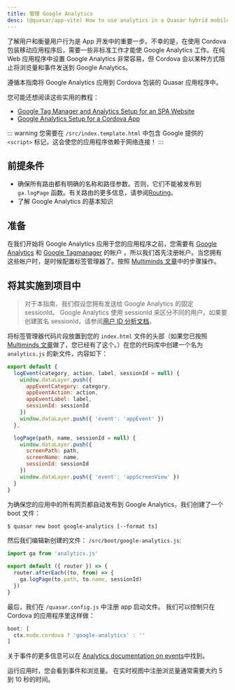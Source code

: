 ```yaml
---
title: 管理 Google Analytics
desc: (@quasar/app-vite) How to use analytics in a Quasar hybrid mobile app with Cordova.
---
```


了解用户和衡量用户行为是 App 开发中的重要一步。不幸的是，在使用 Cordova 包装移动应用程序后，需要一些非标准工作才能使 Google Analytics 工作。在纯 Web 应用程序中设置 Google Analytics 非常容易，但 Cordova 会以某种方式阻止将浏览量和事件发送到 Google Analytics。

遵循本指南将 Google Analytics 应用到 Cordova 包装的 Quasar 应用程序中。

您可能还想阅读这些实用的教程：

- [Google Tag Manager and Analytics Setup for an SPA Website](https://jannerantala.com/tutorials/quasar-framework-google-tag-manager-and-analytics-setup-for-an-spa-website/)
- [Google Analytics Setup for a Cordova App](https://jannerantala.com/tutorials/quasar-framework-google-analytics-setup-for-cordova-app/)

::: warning
您需要在 `/src/index.template.html` 中包含 Google 提供的 `<script>` 标记，这会使您的应用程序依赖于网络连接！
:::

## 前提条件

* 确保所有路由都有明确的名称和路径参数。否则，它们不能被发布到 `ga.logPage` 函数。有关路由的更多信息，请参阅[Routing](/quasar-cli-vite/routing)。
* 了解 Google Analytics 的基本知识

## 准备

在我们开始将 Google Analytics 应用于您的应用程序之前，您需要有 [Google Analytics](https://analytics.google.com) 和 [Google Tagmanager](https://tagmanager.google.com/) 的帐户 。所以我们首先注册帐户。当您拥有这些帐户时，是时候配置标签管理器了。按照 [Multiminds 文章](https://www.multiminds.eu/blog/2016/12/google-analytics-and-tag-manager-with-ionic-and-cordova-apps/)中的步骤操作。

## 将其实施到项目中
> 对于本指南，我们假设您拥有发送给 Google Analytics 的固定 sessionId。 Google Analytics 使用 sessionId 来区分不同的用户。如果要创建匿名 sessionId，请参阅[用户 ID 分析文档](https://developers.google.com/analytics/devguides/collection/analyticsjs/cookies-user-id)。

将标签管理器代码片段放置到您的 `index.html` 文件的头部（如果您已按照[Multiminds 文章](http://www.multiminds.eu/2016/12/06/google-analytics-tag-manager-ionic-cordova/)做了，您已经有了这个。）在您的代码库中创建一个名为 `analytics.js` 的新文件，内容如下：

```javascript
export default {
  logEvent(category, action, label, sessionId = null) {
    window.dataLayer.push({
      appEventCategory: category,
      appEventAction: action,
      appEventLabel: label,
      sessionId: sessionId
    })
    window.dataLayer.push({ 'event': 'appEvent' })
  },

  logPage(path, name, sessionId = null) {
    window.dataLayer.push({
      screenPath: path,
      screenName: name,
      sessionId: sessionId
    })
    window.dataLayer.push({ 'event': 'appScreenView' })
  }
}
```

为确保您的应用中的所有网页都自动发布到 Google Analytics，我们创建了一个 boot 文件：

```bash
$ quasar new boot google-analytics [--format ts]
```

然后我们编辑新创建的文件： `/src/boot/google-analytics.js`:

```js
import ga from 'analytics.js'

export default ({ router }) => {
  router.afterEach((to, from) => {
    ga.logPage(to.path, to.name, sessionId)
  })
}
```
最后，我们在 `/quasar.config.js` 中注册 app 启动文件。 我们可以控制只在 Cordova 的应用程序里这样做：

```js
boot: [
  ctx.mode.cordova ? 'google-analytics' : ''
]
```

关于事件的更多信息可以在 [Analytics documentation on events](https://developers.google.com/analytics/devguides/collection/analyticsjs/events)中找到。

运行应用时，您会看到事件和浏览量。 在实时视图中注册浏览量通常需要大约 5 到 10 秒的时间。
